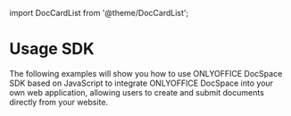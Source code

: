 import DocCardList from '@theme/DocCardList';

# Usage SDK

The following examples will show you how to use ONLYOFFICE DocSpace SDK based on JavaScript to integrate ONLYOFFICE DocSpace into your own web application, allowing users to create and submit documents directly from your website.

<DocCardList />
